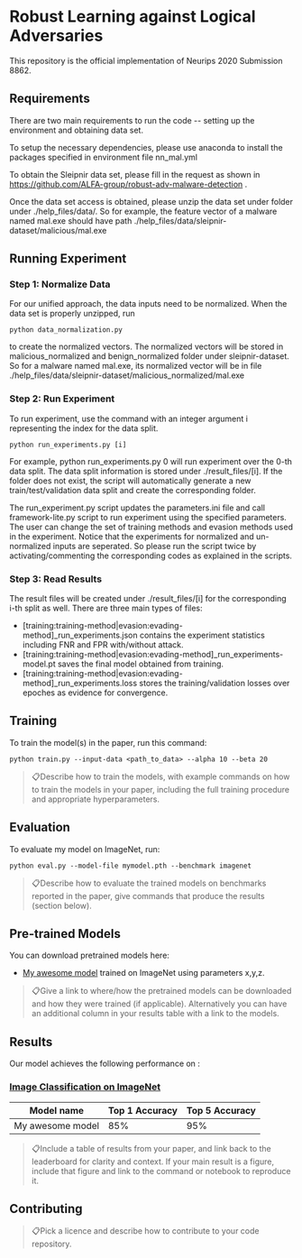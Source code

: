 # Robust Learning against Logical Adversaries

This repository is the official implementation of Neurips 2020 Submission 8862.

## Requirements

There are two main requirements to run the code -- setting up the environment and obtaining data set.

To setup the necessary dependencies, please use anaconda to install the packages specified in environment file nn_mal.yml

To obtain the Sleipnir data set, please fill in the request as shown in https://github.com/ALFA-group/robust-adv-malware-detection . 

Once the data set access is obtained, please unzip the data set under folder under ./help_files/data/.
So for example, the feature vector of a malware named mal.exe should have path ./help_files/data/sleipnir-dataset/malicious/mal.exe

## Running Experiment

### Step 1: Normalize Data

For our unified approach, the data inputs need to be normalized. When the data set is properly unzipped, run
```
python data_normalization.py
```
to create the normalized vectors. The normalized vectors will be stored in malicious_normalized and benign_normalized folder under sleipnir-dataset. So for a malware named mal.exe, its normalized vector will be in file ./help_files/data/sleipnir-dataset/malicious_normalized/mal.exe

### Step 2: Run Experiment

To run experiment, use the command with an integer argument i representing the index for the data split.
```
python run_experiments.py [i]
```
For example, python run_experiments.py 0 will run experiment over the 0-th data split.
The data split information is stored under ./result_files/[i]. If the folder does not exist, the script will automatically generate a new train/test/validation data split and create the corresponding folder.

The run_experiment.py script updates the parameters.ini file and call framework-lite.py script to run experiment using the specified parameters. The user can change the set of training methods and evasion methods used in the experiment. Notice that the experiments for normalized and un-normalized inputs are seperated. So please run the script twice by activating/commenting the corresponding codes as explained in the scripts.

### Step 3: Read Results

The result files will be created under ./result_files/[i] for the corresponding i-th split as well. There are three main types of files:
   - [training:training-method|evasion:evading-method]_run_experiments.json contains the experiment statistics including FNR and FPR with/without attack.
   - [training:training-method|evasion:evading-method]_run_experiments-model.pt saves the final model obtained from training.
   - [training:training-method|evasion:evading-method]_run_experiments.loss stores the training/validation losses over epoches as evidence for convergence.

## Training

To train the model(s) in the paper, run this command:

```train
python train.py --input-data <path_to_data> --alpha 10 --beta 20
```

> 📋Describe how to train the models, with example commands on how to train the models in your paper, including the full training procedure and appropriate hyperparameters.

## Evaluation

To evaluate my model on ImageNet, run:

```eval
python eval.py --model-file mymodel.pth --benchmark imagenet
```

> 📋Describe how to evaluate the trained models on benchmarks reported in the paper, give commands that produce the results (section below).

## Pre-trained Models

You can download pretrained models here:

- [My awesome model](https://drive.google.com/mymodel.pth) trained on ImageNet using parameters x,y,z. 

> 📋Give a link to where/how the pretrained models can be downloaded and how they were trained (if applicable).  Alternatively you can have an additional column in your results table with a link to the models.

## Results

Our model achieves the following performance on :

### [Image Classification on ImageNet](https://paperswithcode.com/sota/image-classification-on-imagenet)

| Model name         | Top 1 Accuracy  | Top 5 Accuracy |
| ------------------ |---------------- | -------------- |
| My awesome model   |     85%         |      95%       |

> 📋Include a table of results from your paper, and link back to the leaderboard for clarity and context. If your main result is a figure, include that figure and link to the command or notebook to reproduce it. 


## Contributing

> 📋Pick a licence and describe how to contribute to your code repository. 

